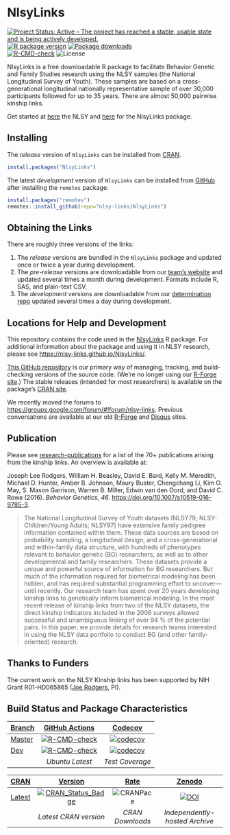 
<!-- README.md is generated from README.Rmd. Please edit that file -->

# NlsyLinks

<!-- badges: start -->

[![Project Status: Active – The project has reached a stable, usable
state and is being actively
developed.](https://www.repostatus.org/badges/latest/active.svg)](https://www.repostatus.org/#active)
[![R package
version](https://www.r-pkg.org/badges/version/NlsyLinks)](https://cran.r-project.org/package=NlsyLinks)
[![Package
downloads](https://cranlogs.r-pkg.org/badges/grand-total/NlsyLinks)](https://cran.r-project.org/package=NlsyLinks)</br>
[![R-CMD-check](https://github.com/nlsy-links/NlsyLinks/workflows/R-CMD-check/badge.svg?branch=master)](https://github.com/nlsy-links/NlsyLinks/actions)
![License](https://img.shields.io/badge/License-GPL_v3-blue.svg)
<!-- badges: end -->

NlsyLinks is a free downloadable R package to facilitate Behavior
Genetic and Family Studies research using the NLSY samples (the National
Longitudinal Survey of Youth). These samples are based on a
cross-generational longitudinal nationally representative sample of over
30,000 participants followed for up to 35 years. There are almost 50,000
pairwise kinship links.

Get started at [here](https://www.nlsinfo.org/) the NLSY and
[here](https://nlsy-links.github.io/NlsyLinks//) for the NlsyLinks
package.

## Installing

The *release* version of `NlsyLinks` can be installed from
[CRAN](https://cran.r-project.org/package=NlsyLinks).

``` r
install.packages("NlsyLinks")
```

The latest *development* version of `NlsyLinks` can be installed from
[GitHub](https://github.com/nlsy-links/NlsyLinks/) after installing the
`remotes` package.

``` r
install.packages("remotes")
remotes::install_github(repo="nlsy-links/NlsyLinks")
```

## Obtaining the Links

There are roughly three versions of the links:

1.  The *release* versions are bundled in the `NlsyLinks` package and
    updated once or twice a year during development.
2.  The *pre-release* versions are downloadable from our [team’s
    website](https://nlsy-links.github.io/NlsyLinks//) and updated
    several times a month during development. Formats include R, SAS,
    and plain-text CSV.
3.  The *development* versions are downloadable from our [determination
    repo](https://github.com/nlsy-links/nlsy-links-determination-2017)
    updated several times a day during development.

## Locations for Help and Development

This repository contains the code used in the
[NlsyLinks](https://cran.r-project.org/package=NlsyLinks) R package. For
additional information about the package and using it in NLSY research,
please see <https://nlsy-links.github.io/NlsyLinks/>.

[This GitHub
repository](https://github.com/nlsy-links/nlsy-links-determination-2017)
is our primary way of managing, tracking, and build-checking versions of
the source code. (We’re no longer using our [R-Forge
site](https://r-forge.r-project.org/projects/nlsylinks/).) The stable
releases (intended for most researchers) is available on the package’s
[CRAN site](https://cran.r-project.org/package=NlsyLinks).

We recently moved the forums to
<https://groups.google.com/forum/#!forum/nlsy-links>. Previous
conversations are available at our old
[R-Forge](https://r-forge.r-project.org/forum/?group_id=1330) and
[Disqus](https://disqus.com/home/forum/nlsylinks/) sites.

## Publication

Please see
[research-publications](https://nlsy-links.github.io/NlsyLinks/articles/publications.html)
for a list of the 70+ publications arising from the kinship links. An
overview is available at:

Joseph Lee Rodgers, William H. Beasley, David E. Bard, Kelly M.
Meredith, Michael D. Hunter, Amber B. Johnson, Maury Buster, Chengchang
Li, Kim O. May, S. Mason Garrison, Warren B. Miller, Edwin van den Oord,
and David C. Rowe (2016). *Behavior Genetics, 46*.
<https://doi.org/10.1007/s10519-016-9785-3>.

> The National Longitudinal Survey of Youth datasets (NLSY79;
> NLSY-Children/Young Adults; NLSY97) have extensive family pedigree
> information contained within them. These data sources are based on
> probability sampling, a longitudinal design, and a cross-generational
> and within-family data structure, with hundreds of phenotypes relevant
> to behavior genetic (BG) researchers, as well as to other
> developmental and family researchers. These datasets provide a unique
> and powerful source of information for BG researchers. But much of the
> information required for biometrical modeling has been hidden, and has
> required substantial programming effort to uncover—until recently. Our
> research team has spent over 20 years developing kinship links to
> genetically inform biometrical modeling. In the most recent release of
> kinship links from two of the NLSY datasets, the direct kinship
> indicators included in the 2006 surveys allowed successful and
> unambiguous linking of over 94 % of the potential pairs. In this
> paper, we provide details for research teams interested in using the
> NLSY data portfolio to conduct BG (and other family-oriented)
> research.

## Thanks to Funders

The current work on the NLSY Kinship links has been supported by NIH
Grant R01-HD065865 ([Joe
Rodgers](https://www.vanderbilt.edu/psychological_sciences/bio/joe-rodgers),
PI).

## Build Status and Package Characteristics

| [Branch](https://github.com/nlsy-links/NlsyLinks)             |                                            [GitHub Actions](https://github.com/nlsy-links/NlsyLinks/actions)                                             |                                           [Codecov](https://app.codecov.io/gh/nlsy-links/NlsyLinks)                                            |
|:--------------------------------------------------------------|:--------------------------------------------------------------------------------------------------------------------------------------------------------:|:------------------------------------------------------------------------------------------------------------------------------------------:|
| [Master](https://github.com/nlsy-links/NlsyLinks/tree/master) | [![R-CMD-check](https://github.com/nlsy-links/NlsyLinks/workflows/R-CMD-check/badge.svg?branch=master)](https://github.com/nlsy-links/NlsyLinks/actions) |     [![codecov](https://app.codecov.io/gh/nlsy-links/NlsyLinks/branch/master/graph/badge.svg)](https://app.codecov.io/gh/nlsy-links/NlsyLinks)     |
| [Dev](https://github.com/nlsy-links/NlsyLinks/tree/dev)       |  [![R-CMD-check](https://github.com/nlsy-links/NlsyLinks/workflows/R-CMD-check/badge.svg?branch=dev)](https://github.com/nlsy-links/NlsyLinks/actions)   | [![codecov](https://app.codecov.io/gh/nlsy-links/NlsyLinks/branch/dev/graph/badge.svg)](https://app.codecov.io/gh/nlsy-links/NlsyLinks/branch/dev) |
|                                                               |                                                                     *Ubuntu Latest*                                                                      |                                                              *Test Coverage*                                                               |

| [CRAN](https://cran.r-project.org/)                    |                               [Version](https://cran.r-project.org/package=NlsyLinks)                               |           [Rate](https://cranlogs.r-pkg.org:443/)            |                          [Zenodo](https://zenodo.org/search?ln=en&p=nlsylinks)                          |
|:-------------------------------------------------------|:-------------------------------------------------------------------------------------------------------------------:|:------------------------------------------------------------:|:-------------------------------------------------------------------------------------------------------:|
| [Latest](https://cran.r-project.org/package=NlsyLinks) | [![CRAN_Status_Badge](http://www.r-pkg.org/badges/version/NlsyLinks)](https://cran.r-project.org/package=NlsyLinks) | ![CRANPace](https://cranlogs.r-pkg.org:443/badges/NlsyLinks) | [![DOI](https://zenodo.org/badge/doi/10.5281/zenodo.49941.svg)](http://dx.doi.org/10.5281/zenodo.49941) |
|                                                        |                                                *Latest CRAN version*                                                |                       *CRAN Downloads*                       |                                     *Independently-hosted Archive*                                      |
